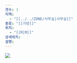 ```yaml
---
갯수: 1
지역:
  - "[[../../ZONE/사무실|사무실]]"
종류: "[[가방]]"
위치:
  - "[[M|M]]"
상세위치: 
설명:
---
```

![](http://192.168.50.22/devices/250222_IMG_0020.jpeg)